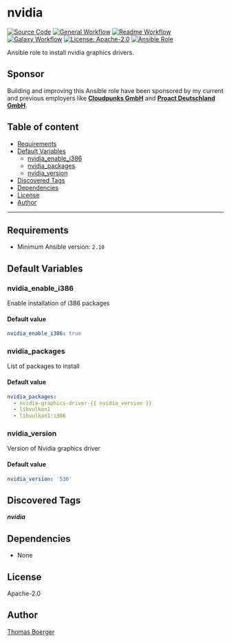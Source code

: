 # nvidia

[![Source Code](https://img.shields.io/badge/github-source%20code-blue?logo=github&amp;logoColor=white)](https://github.com/rolehippie/nvidia)
[![General Workflow](https://github.com/rolehippie/nvidia/actions/workflows/general.yml/badge.svg)](https://github.com/rolehippie/nvidia/actions/workflows/general.yml)
[![Readme Workflow](https://github.com/rolehippie/nvidia/actions/workflows/readme.yml/badge.svg)](https://github.com/rolehippie/nvidia/actions/workflows/readme.yml)
[![Galaxy Workflow](https://github.com/rolehippie/nvidia/actions/workflows/galaxy.yml/badge.svg)](https://github.com/rolehippie/nvidia/actions/workflows/galaxy.yml)
[![License: Apache-2.0](https://img.shields.io/github/license/rolehippie/nvidia)](https://github.com/rolehippie/nvidia/blob/master/LICENSE)
[![Ansible Role](https://img.shields.io/badge/role-rolehippie.nvidia-blue)](https://galaxy.ansible.com/rolehippie/nvidia)

Ansible role to install nvidia graphics drivers.

## Sponsor

Building and improving this Ansible role have been sponsored by my current and previous employers like **[Cloudpunks GmbH](https://cloudpunks.de)** and **[Proact Deutschland GmbH](https://www.proact.eu)**.

## Table of content

- [Requirements](#requirements)
- [Default Variables](#default-variables)
  - [nvidia_enable_i386](#nvidia_enable_i386)
  - [nvidia_packages](#nvidia_packages)
  - [nvidia_version](#nvidia_version)
- [Discovered Tags](#discovered-tags)
- [Dependencies](#dependencies)
- [License](#license)
- [Author](#author)

---

## Requirements

- Minimum Ansible version: `2.10`


## Default Variables

### nvidia_enable_i386

Enable installation of i386 packages

#### Default value

```YAML
nvidia_enable_i386: true
```

### nvidia_packages

List of packages to install

#### Default value

```YAML
nvidia_packages:
  - nvidia-graphics-driver-{{ nvidia_version }}
  - libvulkan1
  - libvulkan1:i386
```

### nvidia_version

Version of Nvidia graphics driver

#### Default value

```YAML
nvidia_version: '530'
```

## Discovered Tags

**_nvidia_**


## Dependencies

- None

## License

Apache-2.0

## Author

[Thomas Boerger](https://github.com/tboerger)
